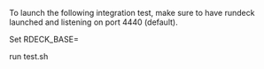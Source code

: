 To launch the following integration test, make sure to have rundeck launched and listening on port 4440 (default).

Set RDECK_BASE=<launcher directory>

run test.sh



